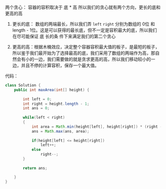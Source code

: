 两个贪心：
容器的容积取决于 底 * 高
所以我们的贪心就有两个方向，更长的底和更高的高

1. 更长的底： 数组的两端最长，所以我们弄 `left` `right` 分别为数组的 0位 和 length - 1位。这是可以获得的最长底，但不一定是容积最大的底，所以我们在尽可能保证 底 长的条
件下来满足我们的第二个贪心

2. 更高的高：根据木桶效应，决定整个容器容积最大值的板子，是最短的板子，所以鉴于我们最开始为了选择最高的底，我们采用了数组的两端作为高，那自然会有小的一边，我们需要做的就是贪求更高的高，所以我们移动较小的一边，并且不停的计算容积，保存一个最大值。

代码：
```java
class Solution {
    public int maxArea(int[] height) {
        
        int left = 0;
        int right = height.length - 1;
        int ans = 0;
        
        while(left < right)
        {
            int area = Math.min(height[left], height[right]) * (right - left);
            ans = Math.max(ans, area);
            
            if(height[left] <= height[right])
                left++;
            else
                right--;
        }
        
        return ans;

    }
}
```

